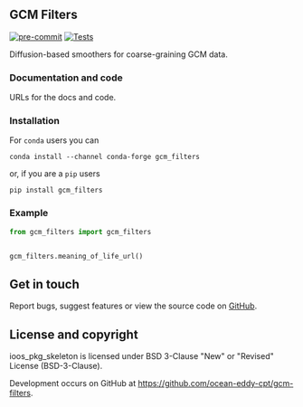 ## GCM Filters

[![pre-commit](https://github.com/ocean-eddy-cpt/gcm-filters/workflows/pre-commit/badge.svg)](https://github.com/ocean-eddy-cpt/gcm-filters/actions?query=workflow%3Apre-commit)
[![Tests](https://github.com/ocean-eddy-cpt/gcm-filters/workflows/Tests/badge.svg)](https://github.com/ocean-eddy-cpt/gcm-filters/actions?query=workflow%3ATests)

Diffusion-based smoothers for coarse-graining GCM data.

### Documentation and code

URLs for the docs and code.

### Installation

For `conda` users you can

```shell
conda install --channel conda-forge gcm_filters
```

or, if you are a `pip` users

```shell
pip install gcm_filters
```

### Example

```python
from gcm_filters import gcm_filters


gcm_filters.meaning_of_life_url()
```


## Get in touch

Report bugs, suggest features or view the source code on [GitHub](https://github.com/ocean-eddy-cpt/gcm-filters).


## License and copyright

ioos_pkg_skeleton is licensed under BSD 3-Clause "New" or "Revised" License (BSD-3-Clause).

Development occurs on GitHub at <https://github.com/ocean-eddy-cpt/gcm-filters>.
